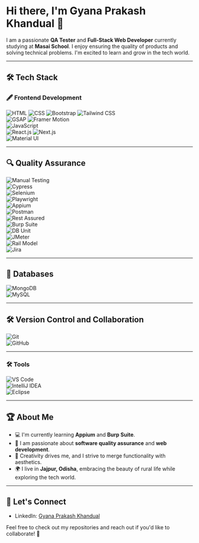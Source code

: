 # Hi there, I'm Gyana Prakash Khandual 👋

I am a passionate **QA Tester** and **Full-Stack Web Developer** currently studying at **Masai School**. I enjoy ensuring the quality of products and solving technical problems. I'm excited to learn and grow in the tech world.

---

## 🛠️ Tech Stack  

### 🖋️ **Frontend Development**  
![HTML](https://img.shields.io/badge/-HTML-E34F26?logo=html5&logoColor=white&style=flat-square) 
![CSS](https://img.shields.io/badge/-CSS-1572B6?logo=css3&logoColor=white&style=flat-square) 
![Bootstrap](https://img.shields.io/badge/-Bootstrap-563D7C?logo=bootstrap&logoColor=white&style=flat-square) 
![Tailwind CSS](https://img.shields.io/badge/-TailwindCSS-06B6D4?logo=tailwindcss&logoColor=white&style=flat-square)  
![GSAP](https://img.shields.io/badge/-GSAP-88CE02?logo=greensock&logoColor=white&style=flat-square) 
![Framer Motion](https://img.shields.io/badge/-Framer%20Motion-black?logo=framer&logoColor=white&style=flat-square)  
![JavaScript](https://img.shields.io/badge/-JavaScript-F7DF1E?logo=javascript&logoColor=black&style=flat-square)  
![React.js](https://img.shields.io/badge/-ReactJS-61DAFB?logo=react&logoColor=black&style=flat-square) 
![Next.js](https://img.shields.io/badge/-Next.js-000000?logo=next.js&logoColor=white&style=flat-square)  
![Material UI](https://img.shields.io/badge/-MaterialUI-007FFF?logo=mui&logoColor=white&style=flat-square)  

---

## 🔍 Quality Assurance  
![Manual Testing](https://img.shields.io/badge/Tool-Manual_Testing-green?style=flat-square)  
![Cypress](https://img.shields.io/badge/Framework-Cypress-darkgreen?style=flat-square&logo=cypress)  
![Selenium](https://img.shields.io/badge/Tool-Selenium-brightgreen?style=flat-square&logo=selenium)  
![Playwright](https://img.shields.io/badge/Tool-Playwright-purple?style=flat-square&logo=microsoft)  
![Appium](https://img.shields.io/badge/Tool-Appium-blueviolet?style=flat-square&logo=appium)  
![Postman](https://img.shields.io/badge/Tool-Postman-orange?style=flat-square&logo=postman)  
![Rest Assured](https://img.shields.io/badge/Tool-Rest_Assured-yellowgreen?style=flat-square)  
![Burp Suite](https://img.shields.io/badge/Tool-Burp_Suite-lightgrey?style=flat-square&logo=burp-suite)  
![DB Unit](https://img.shields.io/badge/Tool-DB_Unit-red?style=flat-square)  
![JMeter](https://img.shields.io/badge/Tool-JMeter-red?style=flat-square&logo=apachejmeter)  
![Rail Model](https://img.shields.io/badge/Tool-Rail_Model-darkblue?style=flat-square)  
![Jira](https://img.shields.io/badge/Tool-Jira-blue?style=flat-square&logo=jira)  

---

## 💾 Databases  
![MongoDB](https://img.shields.io/badge/Database-MongoDB-green?style=flat-square&logo=mongodb)  
![MySQL](https://img.shields.io/badge/Database-MySQL-blue?style=flat-square&logo=mysql)  

---

## 🛠️ Version Control and Collaboration  
![Git](https://img.shields.io/badge/Version_Control-Git-orange?style=flat-square&logo=git)  
![GitHub](https://img.shields.io/badge/Platform-GitHub-black?style=flat-square&logo=github)  

---

### 🛠️ **Tools**  
![VS Code](https://img.shields.io/badge/-VS%20Code-007ACC?logo=visualstudiocode&logoColor=white&style=flat-square)  
![IntelliJ IDEA](https://img.shields.io/badge/-IntelliJ%20IDEA-000000?logo=intellijidea&logoColor=white&style=flat-square)  
![Eclipse](https://img.shields.io/badge/-Eclipse-2C2255?logo=eclipse&logoColor=white&style=flat-square)  

---

## 🏆 About Me  
- 💻 I'm currently learning **Appium** and **Burp Suite**.  
- 🌱 I am passionate about **software quality assurance** and **web development**.  
- 🎨 Creativity drives me, and I strive to merge functionality with aesthetics.  
- 🌍 I live in **Jajpur, Odisha**, embracing the beauty of rural life while exploring the tech world.  

---

## 📣 Let's Connect  
- LinkedIn: [Gyana Prakash Khandual](https://www.linkedin.com/in/gyana-prakash-khandual-79b205332/)  

Feel free to check out my repositories and reach out if you'd like to collaborate! 🔧
